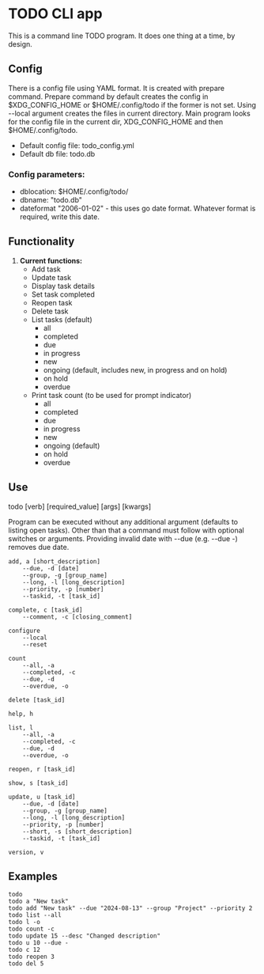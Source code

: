 # TODO CLI app
This is a command line TODO program.
It does one thing at a time, by design. 

## Config
There is a config file using YAML format. It is created with prepare command.
Prepare command by default creates the config in $XDG_CONFIG_HOME or $HOME/.config/todo if the former is not set.
Using --local argument creates the files in current directory. 
Main program looks for the config file in the current dir, XDG_CONFIG_HOME and then $HOME/.config/todo.  

* Default config file: todo_config.yml
* Default db file: todo.db

### Config parameters:
* dblocation: $HOME/.config/todo/
* dbname: "todo.db"
* dateformat "2006-01-02" - this uses go date format. Whatever format is required, write this date.

## Functionality

1. **Current functions:**
	* Add task
    * Update task 
    * Display task details
    * Set task completed
    * Reopen task
    * Delete task
	* List tasks (default)
        * all
        * completed
        * due
        * in progress
        * new
        * ongoing (default, includes new, in progress and on hold)
        * on hold
		* overdue
	* Print task count (to be used for prompt indicator)
        * all
        * completed
        * due
        * in progress
        * new
		* ongoing (default)
        * on hold
		* overdue

## Use

todo [verb] [required_value] [args] [kwargs]
	
Program can be executed without any additional argument (defaults to listing open tasks). Other than that a command must follow with optional switches or arguments.
Providing invalid date with --due (e.g. --due -) removes due date.




    add, a [short_description]
        --due, -d [date]
        --group, -g [group_name]
        --long, -l [long_description]
        --priority, -p [number]
        --taskid, -t [task_id]

    complete, c [task_id] 
        --comment, -c [closing_comment]

    configure 
        --local
        --reset

    count                     
        --all, -a
        --completed, -c
        --due, -d
        --overdue, -o

    delete [task_id]

    help, h 

    list, l                 
        --all, -a
        --completed, -c
        --due, -d
        --overdue, -o

    reopen, r [task_id]

    show, s [task_id]
        
    update, u [task_id]         
        --due, -d [date]
        --group, -g [group_name]
        --long, -l [long_description]
        --priority, -p [number]
        --short, -s [short_description] 
        --taskid, -t [task_id]

    version, v 

## Examples
```
todo
todo a "New task"
todo add "New task" --due "2024-08-13" --group "Project" --priority 2
todo list --all
todo l -o
todo count -c
todo update 15 --desc "Changed description"
todo u 10 --due - 
todo c 12
todo reopen 3
todo del 5
``` 


